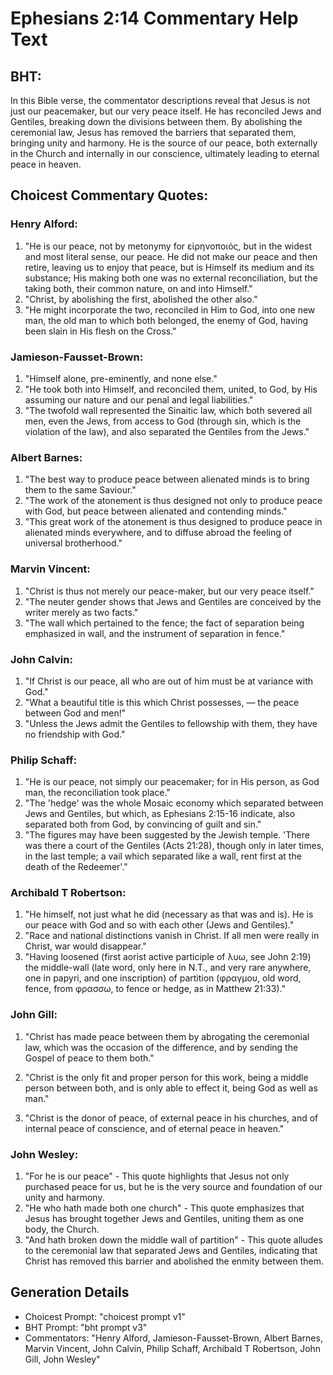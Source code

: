 # Ephesians 2:14 Commentary Help Text

## BHT:
In this Bible verse, the commentator descriptions reveal that Jesus is not just our peacemaker, but our very peace itself. He has reconciled Jews and Gentiles, breaking down the divisions between them. By abolishing the ceremonial law, Jesus has removed the barriers that separated them, bringing unity and harmony. He is the source of our peace, both externally in the Church and internally in our conscience, ultimately leading to eternal peace in heaven.

## Choicest Commentary Quotes:
### Henry Alford:
1. "He is our peace, not by metonymy for εἰρηνοποιός, but in the widest and most literal sense, our peace. He did not make our peace and then retire, leaving us to enjoy that peace, but is Himself its medium and its substance; His making both one was no external reconciliation, but the taking both, their common nature, on and into Himself."
2. "Christ, by abolishing the first, abolished the other also."
3. "He might incorporate the two, reconciled in Him to God, into one new man, the old man to which both belonged, the enemy of God, having been slain in His flesh on the Cross."

### Jamieson-Fausset-Brown:
1. "Himself alone, pre-eminently, and none else." 
2. "He took both into Himself, and reconciled them, united, to God, by His assuming our nature and our penal and legal liabilities."
3. "The twofold wall represented the Sinaitic law, which both severed all men, even the Jews, from access to God (through sin, which is the violation of the law), and also separated the Gentiles from the Jews."

### Albert Barnes:
1. "The best way to produce peace between alienated minds is to bring them to the same Saviour."
2. "The work of the atonement is thus designed not only to produce peace with God, but peace between alienated and contending minds."
3. "This great work of the atonement is thus designed to produce peace in alienated minds everywhere, and to diffuse abroad the feeling of universal brotherhood."

### Marvin Vincent:
1. "Christ is thus not merely our peace-maker, but our very peace itself."
2. "The neuter gender shows that Jews and Gentiles are conceived by the writer merely as two facts."
3. "The wall which pertained to the fence; the fact of separation being emphasized in wall, and the instrument of separation in fence."

### John Calvin:
1. "If Christ is our peace, all who are out of him must be at variance with God."
2. "What a beautiful title is this which Christ possesses, — the peace between God and men!"
3. "Unless the Jews admit the Gentiles to fellowship with them, they have no friendship with God."

### Philip Schaff:
1. "He is our peace, not simply our peacemaker; for in His person, as God man, the reconciliation took place."
2. "The 'hedge' was the whole Mosaic economy which separated between Jews and Gentiles, but which, as Ephesians 2:15-16 indicate, also separated both from God, by convincing of guilt and sin."
3. "The figures may have been suggested by the Jewish temple. 'There was there a court of the Gentiles (Acts 21:28), though only in later times, in the last temple; a vail which separated like a wall, rent first at the death of the Redeemer'."

### Archibald T Robertson:
1. "He himself, not just what he did (necessary as that was and is). He is our peace with God and so with each other (Jews and Gentiles)."
2. "Race and national distinctions vanish in Christ. If all men were really in Christ, war would disappear."
3. "Having loosened (first aorist active participle of λυω, see John 2:19) the middle-wall (late word, only here in N.T., and very rare anywhere, one in papyri, and one inscription) of partition (φραγμου, old word, fence, from φρασσω, to fence or hedge, as in Matthew 21:33)."

### John Gill:
1. "Christ has made peace between them by abrogating the ceremonial law, which was the occasion of the difference, and by sending the Gospel of peace to them both." 

2. "Christ is the only fit and proper person for this work, being a middle person between both, and is only able to effect it, being God as well as man."

3. "Christ is the donor of peace, of external peace in his churches, and of internal peace of conscience, and of eternal peace in heaven."

### John Wesley:
1. "For he is our peace" - This quote highlights that Jesus not only purchased peace for us, but he is the very source and foundation of our unity and harmony.
2. "He who hath made both one church" - This quote emphasizes that Jesus has brought together Jews and Gentiles, uniting them as one body, the Church.
3. "And hath broken down the middle wall of partition" - This quote alludes to the ceremonial law that separated Jews and Gentiles, indicating that Christ has removed this barrier and abolished the enmity between them.


## Generation Details
- Choicest Prompt: "choicest prompt v1"
- BHT Prompt: "bht prompt v3"
- Commentators: "Henry Alford, Jamieson-Fausset-Brown, Albert Barnes, Marvin Vincent, John Calvin, Philip Schaff, Archibald T Robertson, John Gill, John Wesley"
